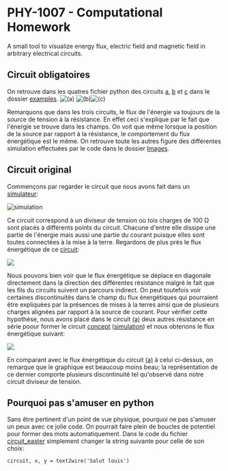 # PHY-1007 - Computational Homework
A small tool to visualize energy flux, electric field and magnetic field in arbitrary electrical circuits.

## Circuit obligatoires

On retrouve dans les quatres fichier python des circuits [a](examples/circuit_a.py), [b](examples/circuit_b.py) et [c](examples/circuit_c.py) dans le dossier [examples](examples).
![(a)](Images/flux_a.png)
![(b)](Images/flux_b.png)![(c)](Images/flux_c.png)

Remarquons que dans les trois circuits, le flux de l'énergie va toujours de la source de tension à la résistance. En effet ceci s'explique par le fait que l'énergie se trouve dans les champs. On voit que même lorsque la position de la source par rapport à la résistance, le comportement du flux énergétique est le même. On retrouve toute les autres figure des différentes simulation effectuées par le code dans le dossier [Images](Images).

## Circuit original

Commençons par regarder le circuit que nous avons fait dans un [simulateur](https://www.falstad.com/circuit/circuitjs.html?ctz=CQAgjCAMB0l3BWcMBMcUHYMGZIA4UA2ATmIxAUgpABZsKBTAWjDACgB3cFPEQmqmB58aUTt179aeKlMhsATtNmiaM8ISqC4i5RqoJhKAVGTyuawZpApj+sUtuiw1pzYwpTYHVzeZP2IS8-g4ggcEeYUFhhl46SuHunnSeIdryAOa02KmRNGpJppkURiaGwQiEReKJ2LFudZ7mNnaNLaIIGFXyjnadVW78WmZsAG7tIoLCQ0W06bMwCGxZifm8q3KhtbGrBenLEzODkVpsQA):


![simulation](Images/circuit_falstad.png)

Ce circuit correspond à un diviseur de tension où tois charges de 100 Ω sont placés à différents points du circuit. Chacune d'entre elle dissipe une partie de l'énergie mais aussi une partie du courant puisque elles sont toutes connectées à la mise à la terre. Regardons de plus près le flux énergétique de ce [circuit](examples/circuit_d.py):

![](Images/flux_d.png)

Nous pouvons bien voir que le flux énergétique se déplace en diagonale directement dans la direction des différentes résistance malgré le fait que les fils du circuits suivent un parcours indirect. On peut toutefois voir certaines discontinuités dans le champ du flux énergétiques qui pourraient être expliquées par la présences de mises à la terres ainsi que de plusieurs charges alignées par rapport à la source de courant. Pour vérifier cette hypothèse, nous avons placé dans le circuit [(a)](examples/circuit_a.py) deux autres résistance en série poour former le circuit [concept](examples/circuit_concept.py) ([simulation](https://www.falstad.com/circuit/circuitjs.html?ctz=CQAgjCAMB0l3BWcMBMcUHYMGZIA4UA2ATmIxAUgpABZsKBTAWjDACgB3EFPPEbQnzDEU-QVE7gRYodMyjIk4aLR8ea-BK7YB3TXRWbFXA9wyjTAvsdrZRV-roeKAbo8IzuvT1So0qxFBBMAhsAE5eGnw6HqpBmOGR3P7uyb5mkjFptiopNsrZ6tmKEUXyqeVUCdq65aaVSnLmSQ1cBeXteY25VO1GkvXN9V0mdtn1-UA)) et nous obtenons le flux énergétique suivant:

![](Images/flux_concept.png)

En comparant avec le flux énergétique du circuit [(a)](Images/flux_a) à celui ci-dessus, on remarque que le graphique est beaucoup moins beau; la représentation de ce dernier comporte plusieurs discontinuité tel qu'observé dans notre circuit diviseur de tension.

## Pourquoi pas s'amuser en python

Sans être pertinent d'un point de vue physique, pourquoi ne pas s'amuser un peux avec ce jolie code. On pourrait faire plein de boucles de potentiel pour former des mots automatiquement. Dans le code du fichier [circuit_easter](examples/circuit_easter.py) simplement changer la string suivante pour celle de son choix:

```
circuit, x, y = text2wire('Salut louis')
```
